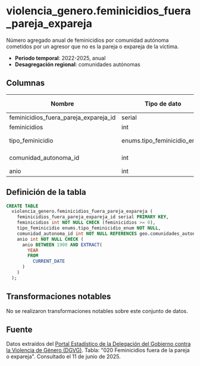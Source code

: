 # violencia_genero.feminicidios_fuera_pareja_expareja

Número agregado anual de feminicidios por comunidad autónoma cometidos por un agresor que no es la pareja o expareja de la víctima.

- **Periodo temporal**: 2022-2025, anual
- **Desagregación regional**: comunidades autónomas

## Columnas

| Nombre | Tipo de dato | Es Nullable | Descripción |
| --- | --- | --- | --- |
| feminicidios_fuera_pareja_expareja_id | serial | NO | primary key |
| feminicidios | int | NO | número de feminicidios |
| tipo_feminicidio | enums.tipo_feminicidio_enum | NO | 'Familiar', 'Sexual', 'Social' o 'Vicario' |
| comunidad_autonoma_id | int | NO | referencia a geo.comunidades_autonomas |
| anio | int | NO | año |

## Definición de la tabla

```sql
CREATE TABLE
  violencia_genero.feminicidios_fuera_pareja_expareja (
    feminicidios_fuera_pareja_expareja_id serial PRIMARY KEY,
    feminicidios int NOT NULL CHECK (feminicidios >= 0),
    tipo_feminicidio enums.tipo_feminicidio_enum NOT NULL,
    comunidad_autonoma_id int NOT NULL REFERENCES geo.comunidades_autonomas (comunidad_autonoma_id),
    anio int NOT NULL CHECK (
      anio BETWEEN 1900 AND EXTRACT(
        YEAR
        FROM
          CURRENT_DATE
      )
    )
  );
```

## Transformaciones notables
No se realizaron transformaciones notables sobre este conjunto de datos.

## Fuente
Datos extraídos del <a href="https://estadisticasviolenciagenero.igualdad.gob.es/" target="_blank">Portal Estadístico de la Delegación del Gobierno contra la Violencia de Género (DGVG)</a>. Tabla: "020 Feminicidios fuera de la pareja o expareja".
Consultado el 11 de junio de 2025.
